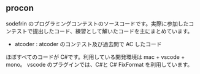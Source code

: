 ## procon

sodefrin のプログラミングコンテストのソースコードです。実際に参加したコンテストで提出したコード、練習として解いたコードを主にまとめています。

- atcoder : atcoder のコンテスト及び過去問で AC したコード

ほぼすべてのコードが C#です。利用している開発環境は mac + vscode + mono。
vscode のプラグインでは、C#と C# FixFormat を利用しています。

